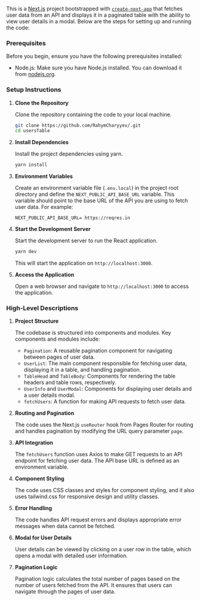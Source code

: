 This is a [Next.js](https://nextjs.org/) project bootstrapped with [`create-next-app`](https://github.com/vercel/next.js/tree/canary/packages/create-next-app) that fetches user data from an API and displays it in a paginated table with the ability to view user details in a modal. Below are the steps for setting up and running the code:

### Prerequisites
Before you begin, ensure you have the following prerequisites installed:

- Node.js: Make sure you have Node.js installed. You can download it from [nodejs.org](https://nodejs.org/).

### Setup Instructions

1. **Clone the Repository**

   Clone the repository containing the code to your local machine.

   ```bash
   git clone https://github.com/RahymCharyyev/.git
   cd usersTable
   ```

2. **Install Dependencies**

   Install the project dependencies using yarn.
   
   ```bash
   yarn install
   ```

3. **Environment Variables**

   Create an environment variable file (`.env.local`) in the project root directory and define the `NEXT_PUBLIC_API_BASE_URL` variable. This variable should point to the base URL of the API you are using to fetch user data. For example:

   ```
   NEXT_PUBLIC_API_BASE_URL= https://reqres.in
   ```

4. **Start the Development Server**

   Start the development server to run the React application.

   ```bash
   yarn dev
   ```

   This will start the application on `http://localhost:3000`.

5. **Access the Application**

   Open a web browser and navigate to `http://localhost:3000` to access the application.

### High-Level Descriptions

1. **Project Structure**

   The codebase is structured into components and modules. Key components and modules include:
   
   - `Pagination`: A reusable pagination component for navigating between pages of user data.
   - `UserList`: The main component responsible for fetching user data, displaying it in a table, and handling pagination.
   - `TableHead` and `TableBody`: Components for rendering the table headers and table rows, respectively.
   - `UserInfo` and `UserModal`: Components for displaying user details and a user details modal.
   - `fetchUsers`: A function for making API requests to fetch user data.

2. **Routing and Pagination**

   The code uses the Next.js `useRouter` hook from Pages Router for routing and handles pagination by modifying the URL query parameter `page`.

3. **API Integration**

   The `fetchUsers` function uses Axios to make GET requests to an API endpoint for fetching user data. The API base URL is defined as an environment variable.

4. **Component Styling**

   The code uses CSS classes and styles for component styling, and it also uses tailwind.css for responsive design and utility classes.

5. **Error Handling**

   The code handles API request errors and displays appropriate error messages when data cannot be fetched.

6. **Modal for User Details**

   User details can be viewed by clicking on a user row in the table, which opens a modal with detailed user information.

7. **Pagination Logic**

   Pagination logic calculates the total number of pages based on the number of users fetched from the API. It ensures that users can navigate through the pages of user data.


